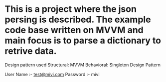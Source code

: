 # This is a project where the json persing is described. The example code base written on MVVM and main focus is to parse a dictionary to retrive data.
Design pattern used 
Structural: MVVM
Behavioral: Singleton Design Pattern

User Name :- test@mivi.com
Password :- mivi
